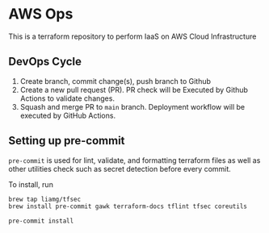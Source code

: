 # AWS Ops
This is a terraform repository to perform IaaS on AWS Cloud Infrastructure
<br>


## DevOps Cycle
1. Create branch, commit change(s), push branch to Github
2. Create a new pull request (PR). PR check will be Executed by Github Actions to validate changes.
3. Squash and merge PR to `main` branch. Deployment workflow will be executed by GitHub Actions.
## Setting up pre-commit

`pre-commit` is used for lint, validate, and formatting terraform files as well as other utilities check such as secret detection before every commit.

To install, run
```bash
brew tap liamg/tfsec
brew install pre-commit gawk terraform-docs tflint tfsec coreutils

pre-commit install

```
